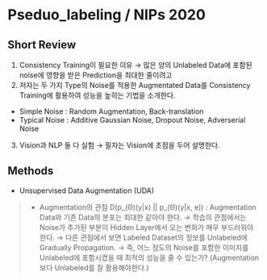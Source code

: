 # Pseduo_labeling / NIPs 2020


## Short Review

1. Consistency Training이 필요한 이유 → 많은 양의 Unlabeled Data에 포함된 noise에 영향을 받은 Prediction을 최대한 줄이려고
2. 저자는 두 가지 Type의 Noise를 적용한 Augmentated Data를 Consistency Training에 활용하여 성능을 높히는 기법을 소개한다.

* Simple Noise : Random Augmentation, Back-translation
* Typical Noise : Additive Gaussian Noise, Dropout Noise, Adverserial Noise

3. Vision과 NLP 둘 다 실험 → 필자는 Vision에 초점을 두어 설명한다.

## Methods

- Unsupervised Data Augmentation (UDA)

> * Augmentation의 관점
D(p_(Θ)(y|x) || p_(Θ)(y|x, e)) : Augmentation Data와 기존 Data의 분포는 최대한 같아야 한다.
→ 학습의 관점에서는 Noise가 추가된 부분이 Hidden Layer에서 오는 변화가 매우 부드러워야 한다.
→ 다른 관점에서 보면 Labeled Dataset의 정보를 Unlabeled에 Gradually Propagation.
→ 즉, 어느 정도의 Noise를 포함한 이미지를 Unlabeled에 포함시켰을 때 최적의 성능을 줄 수 있는가? (Augmentation보다 Unlabeled를 잘 활용해야한다.)

